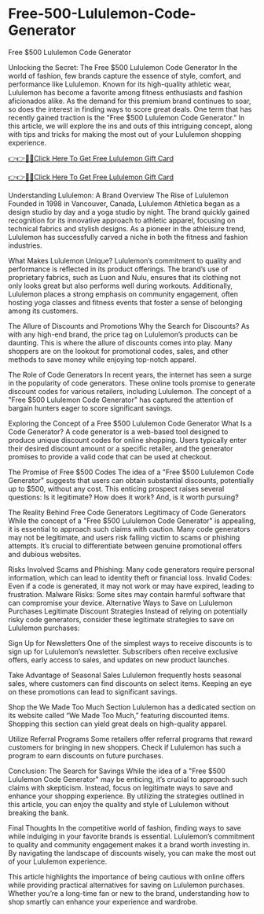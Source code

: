 # Free-500-Lululemon-Code-Generator
Free $500 Lululemon Code Generator

Unlocking the Secret: The Free $500 Lululemon Code Generator
In the world of fashion, few brands capture the essence of style, comfort, and performance like Lululemon. Known for its high-quality athletic wear, Lululemon has become a favorite among fitness enthusiasts and fashion aficionados alike. As the demand for this premium brand continues to soar, so does the interest in finding ways to score great deals. One term that has recently gained traction is the "Free $500 Lululemon Code Generator." In this article, we will explore the ins and outs of this intriguing concept, along with tips and tricks for making the most out of your Lululemon shopping experience.

[👉👉🔴📲Click Here To Get Free Lululemon Gift Card](https://shorturl.at/bWI3I)

[👉👉🔴📲Click Here To Get Free Lululemon Gift Card](https://shorturl.at/bWI3I)

Understanding Lululemon: A Brand Overview
The Rise of Lululemon
Founded in 1998 in Vancouver, Canada, Lululemon Athletica began as a design studio by day and a yoga studio by night. The brand quickly gained recognition for its innovative approach to athletic apparel, focusing on technical fabrics and stylish designs. As a pioneer in the athleisure trend, Lululemon has successfully carved a niche in both the fitness and fashion industries.

What Makes Lululemon Unique?
Lululemon’s commitment to quality and performance is reflected in its product offerings. The brand’s use of proprietary fabrics, such as Luon and Nulu, ensures that its clothing not only looks great but also performs well during workouts. Additionally, Lululemon places a strong emphasis on community engagement, often hosting yoga classes and fitness events that foster a sense of belonging among its customers.

The Allure of Discounts and Promotions
Why the Search for Discounts?
As with any high-end brand, the price tag on Lululemon’s products can be daunting. This is where the allure of discounts comes into play. Many shoppers are on the lookout for promotional codes, sales, and other methods to save money while enjoying top-notch apparel.

The Role of Code Generators
In recent years, the internet has seen a surge in the popularity of code generators. These online tools promise to generate discount codes for various retailers, including Lululemon. The concept of a "Free $500 Lululemon Code Generator" has captured the attention of bargain hunters eager to score significant savings.

Exploring the Concept of a Free $500 Lululemon Code Generator
What Is a Code Generator?
A code generator is a web-based tool designed to produce unique discount codes for online shopping. Users typically enter their desired discount amount or a specific retailer, and the generator promises to provide a valid code that can be used at checkout.

The Promise of Free $500 Codes
The idea of a "Free $500 Lululemon Code Generator" suggests that users can obtain substantial discounts, potentially up to $500, without any cost. This enticing prospect raises several questions: Is it legitimate? How does it work? And, is it worth pursuing?

The Reality Behind Free Code Generators
Legitimacy of Code Generators
While the concept of a "Free $500 Lululemon Code Generator" is appealing, it is essential to approach such claims with caution. Many code generators may not be legitimate, and users risk falling victim to scams or phishing attempts. It’s crucial to differentiate between genuine promotional offers and dubious websites.

Risks Involved
Scams and Phishing: Many code generators require personal information, which can lead to identity theft or financial loss.
Invalid Codes: Even if a code is generated, it may not work or may have expired, leading to frustration.
Malware Risks: Some sites may contain harmful software that can compromise your device.
Alternative Ways to Save on Lululemon Purchases
Legitimate Discount Strategies
Instead of relying on potentially risky code generators, consider these legitimate strategies to save on Lululemon purchases:

Sign Up for Newsletters
One of the simplest ways to receive discounts is to sign up for Lululemon’s newsletter. Subscribers often receive exclusive offers, early access to sales, and updates on new product launches.

Take Advantage of Seasonal Sales
Lululemon frequently hosts seasonal sales, where customers can find discounts on select items. Keeping an eye on these promotions can lead to significant savings.

Shop the We Made Too Much Section
Lululemon has a dedicated section on its website called “We Made Too Much,” featuring discounted items. Shopping this section can yield great deals on high-quality apparel.

Utilize Referral Programs
Some retailers offer referral programs that reward customers for bringing in new shoppers. Check if Lululemon has such a program to earn discounts on future purchases.

Conclusion: The Search for Savings
While the idea of a "Free $500 Lululemon Code Generator" may be enticing, it’s crucial to approach such claims with skepticism. Instead, focus on legitimate ways to save and enhance your shopping experience. By utilizing the strategies outlined in this article, you can enjoy the quality and style of Lululemon without breaking the bank.

Final Thoughts
In the competitive world of fashion, finding ways to save while indulging in your favorite brands is essential. Lululemon’s commitment to quality and community engagement makes it a brand worth investing in. By navigating the landscape of discounts wisely, you can make the most out of your Lululemon experience.

This article highlights the importance of being cautious with online offers while providing practical alternatives for saving on Lululemon purchases. Whether you’re a long-time fan or new to the brand, understanding how to shop smartly can enhance your experience and wardrobe.
